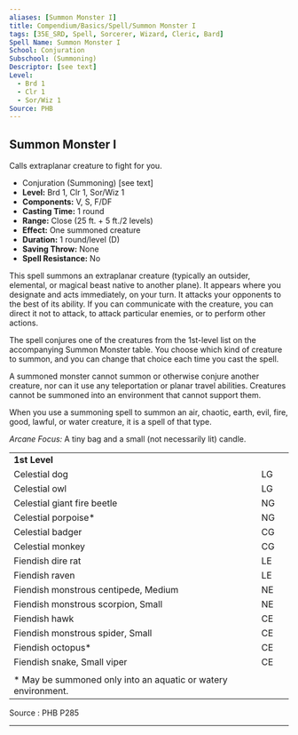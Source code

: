 ```yaml
---
aliases: [Summon Monster I]
title: Compendium/Basics/Spell/Summon Monster I
tags: [35E_SRD, Spell, Sorcerer, Wizard, Cleric, Bard]
Spell Name: Summon Monster I
School: Conjuration
Subschool: (Summoning)
Descriptor: [see text]
Level:
  - Brd 1
  - Clr 1
  - Sor/Wiz 1
Source: PHB
---
```



## Summon Monster I

Calls extraplanar creature to fight for you.

*   Conjuration (Summoning) [see text]
*   **Level:** Brd 1, Clr 1, Sor/Wiz 1
*   **Components:** V, S, F/DF
*   **Casting Time:** 1 round
*   **Range:** Close (25 ft. + 5 ft./2 levels)
*   **Effect:** One summoned creature
*   **Duration:** 1 round/level (D)
*   **Saving Throw:** None
*   **Spell Resistance:** No

<p>This spell summons an extraplanar creature (typically an outsider, elemental, or magical beast native to another plane). It appears where you designate and acts immediately, on your turn. It attacks your opponents to the best of its ability. If you can communicate with the creature, you can direct it not to attack, to attack particular enemies, or to perform other actions.</p><p>The spell conjures one of the creatures from the 1st-level list on the accompanying Summon Monster table. You choose which kind of creature to summon, and you can change that choice each time you cast the spell.</p><p>A summoned monster cannot summon or otherwise conjure another creature, nor can it use any teleportation or planar travel abilities. Creatures cannot be summoned into an environment that cannot support them.</p><p>When you use a summoning spell to summon an air, chaotic, earth, evil, fire, good, lawful, or water creature, it is a spell of that type.</p><p><i>Arcane Focus:</i> A tiny bag and a small (not necessarily lit) candle.</p><table> <tr decoration="underline"> <td colspan="2"> <b>1st Level</b> </td> <td>   </td> </tr> <tr> <td colspan="2"> Celestial dog </td> <td> LG </td> </tr> <tr> <td colspan="2"> Celestial owl </td> <td> LG </td> </tr> <tr> <td colspan="2"> Celestial giant fire beetle </td> <td> NG </td> </tr> <tr> <td colspan="2"> Celestial porpoise*</td> <td> NG </td> </tr> <tr> <td colspan="2"> Celestial badger </td> <td> CG </td> </tr> <tr> <td colspan="2"> Celestial monkey </td> <td> CG </td> </tr> <tr> <td colspan="2"> Fiendish dire rat </td> <td> LE </td> </tr> <tr> <td colspan="2"> Fiendish raven </td> <td> LE </td> </tr> <tr> <td colspan="2"> Fiendish monstrous centipede, Medium </td> <td> NE </td> </tr> <tr> <td colspan="2"> Fiendish monstrous scorpion, Small </td> <td> NE </td> </tr> <tr> <td colspan="2"> Fiendish hawk </td> <td> CE </td> </tr> <tr> <td colspan="2"> Fiendish monstrous spider, Small </td> <td> CE </td> </tr> <tr> <td colspan="2"> Fiendish octopus* </td> <td> CE </td> </tr> <tr> <td colspan="2"> Fiendish snake, Small viper </td> <td> CE </td> </tr><tr><td></td></tr> <tr> <td colspan="3" height="6"> * May be summoned only into an aquatic or watery environment. </td> </tr> </table>

Source : PHB P285

---
